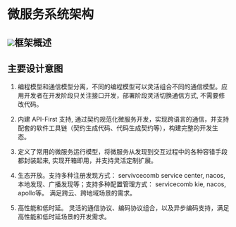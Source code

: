 # 微服务系统架构

## ![](architecture.png)框架概述

## **主要设计意图**

1. 编程模型和通信模型分离，不同的编程模型可以灵活组合不同的通信模型。应用开发者在开发阶段只关注接口开发，部署阶段灵活切换通信方式, 不需要修改代码。

2. 内建 API-First 支持, 通过契约规范化微服务开发，实现跨语言的通信，并支持配套的软件工具链（契约生成代码、代码生成契约等），构建完整的开发生态。

3. 定义了常用的微服务运行模型，将微服务从发现到交互过程中的各种容错手段都封装起来, 实现开箱即用，并支持灵活定制扩展。

4. 生态开放。支持多种注册发现方式： servivcecomb service center, nacos, 本地发现、广播发现等；支持多种配置管理方式： servicecomb kie, nacos, apollo等。 满足跨云、跨地域场景的需求。

5. 高性能和低时延。 灵活的通信协议、编码协议组合，以及异步编码支持，满足高性能和低时延场景的开发需求。 

